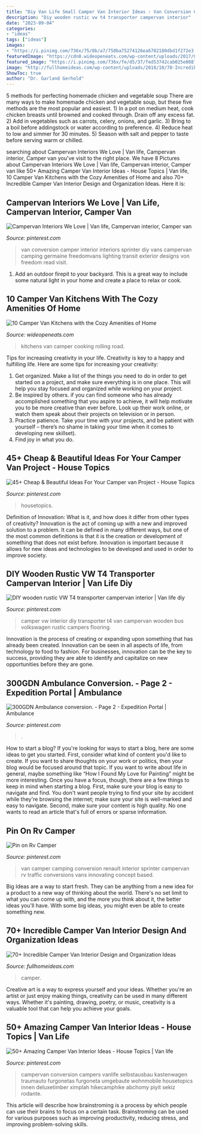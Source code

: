 ```yaml
---
title: "Diy Van Life Small Camper Van Interior Ideas : Van Conversion Camper Interior Interiors Sprinter Diy Vans Campervan Camping Germaine Freedomvans Lighting Transit Exterior Designs Von Freedom Read Visit"
description: "Diy wooden rustic vw t4 transporter campervan interior"
date: "2023-09-04"
categories:
- "ideas"
tags: ["ideas"]
images:
- "https://i.pinimg.com/736x/75/0b/a7/750ba75274126ea6702180dbd1f272e3.jpg"
featuredImage: "https://cdn0.wideopeneats.com/wp-content/uploads/2017/06/tumblr_o40wpnTy1J1utlngio1_1280.jpg"
featured_image: "https://i.pinimg.com/736x/fe/d5/37/fed53742cab025e08879cefec274d096.jpg"
image: "http://fullhomeideas.com/wp-content/uploads/2018/10/70-Incredible-Camper-Van-Interior-Design-and-Organization-Ideas-26.jpg"
ShowToc: true
author: "Dr. Garland Gerhold"
---
```



5 methods for perfecting homemade chicken and vegetable soup
There are many ways to make homemade chicken and vegetable soup, but these five methods are the most popular and easiest. 1) In a pot on medium heat, cook chicken breasts until browned and cooked through. Drain off any excess fat. 2) Add in vegetables such as carrots, celery, onions, and garlic. 3) Bring to a boil before addingstock or water according to preference. 4) Reduce heat to low and simmer for 30 minutes. 5) Season with salt and pepper to taste before serving warm or chilled.

	

		
searching about Campervan Interiors We Love | Van life, Campervan interior, Camper van you've visit to the right place. We have 8 Pictures about Campervan Interiors We Love | Van life, Campervan interior, Camper van like 50+ Amazing Camper Van Interior Ideas - House Topics | Van life, 10 Camper Van Kitchens with the Cozy Amenities of Home and also 70+ Incredible Camper Van Interior Design and Organization Ideas. Here it is:
		
    
## Campervan Interiors We Love | Van Life, Campervan Interior, Camper Van

<img loading=lazy src="https://i.pinimg.com/originals/7e/50/25/7e502590b9819d869a3203da0d5de49f.jpg" onerror="this.onerror=null;this.src='https://tse1.mm.bing.net/th?id=OIP.-oLe3hXAdUB60NTGH8zIgQHaLH&amp;pid=15.1';" alt="Campervan Interiors We Love | Van life, Campervan interior, Camper van">

_Source: pinterest.com_

>van conversion camper interior interiors sprinter diy vans campervan camping germaine freedomvans lighting transit exterior designs von freedom read visit. 

	

1. Add an outdoor firepit to your backyard. This is a great way to include some natural light in your home and create a place to relax or cook. 

    
## 10 Camper Van Kitchens With The Cozy Amenities Of Home

<img loading=lazy src="https://cdn0.wideopeneats.com/wp-content/uploads/2017/06/tumblr_o40wpnTy1J1utlngio1_1280.jpg" onerror="this.onerror=null;this.src='https://tse1.mm.bing.net/th?id=OIP.9C_B07DnCTrJd_ZlYhEaqgHaFn&amp;pid=15.1';" alt="10 Camper Van Kitchens with the Cozy Amenities of Home">

_Source: wideopeneats.com_

>kitchens van camper cooking rolling road. 

	

Tips for increasing creativity in your life.
Creativity is key to a happy and fulfilling life. Here are some tips for increasing your creativity: 
1. Get organized. Make a list of the things you need to do in order to get started on a project, and make sure everything is in one place. This will help you stay focused and organized while working on your project. 
2. Be inspired by others. if you can find someone who has already accomplished something that you aspire to achieve, it will help motivate you to be more creative than ever before. Look up their work online, or watch them speak about their projects on television or in person. 
3. Practice patience. Take your time with your projects, and be patient with yourself – there’s no shame in taking your time when it comes to developing new skillset). 
4. Find joy in what you do.

    
## 45+ Cheap &amp; Beautiful Ideas For Your Camper Van Project - House Topics

<img loading=lazy src="https://i.pinimg.com/736x/75/0b/a7/750ba75274126ea6702180dbd1f272e3.jpg" onerror="this.onerror=null;this.src='https://tse4.mm.bing.net/th?id=OIP.FcZjDadwz8M8zn-nacMI8AHaLG&amp;pid=15.1';" alt="45+ Cheap &amp; Beautiful Ideas For Your Camper van Project - House Topics">

_Source: pinterest.com_

>housetopics. 

	

Definition of Innovation: What is it, and how does it differ from other types of creativity?
Innovation is the act of coming up with a new and improved solution to a problem. It can be defined in many different ways, but one of the most common definitions is that it is the creation or development of something that does not exist before. Innovation is important because it allows for new ideas and technologies to be developed and used in order to improve society.

    
## DIY Wooden Rustic VW T4 Transporter Campervan Interior | Van Life Diy

<img loading=lazy src="https://i.pinimg.com/736x/c2/75/83/c275838c4900a7e79b75ad4ac07468d3--t-camper-campers.jpg" onerror="this.onerror=null;this.src='https://tse1.mm.bing.net/th?id=OIP.F3hDMMy8FyQmYHghIthrFAHaNK&amp;pid=15.1';" alt="DIY wooden rustic VW T4 transporter campervan interior | Van life diy">

_Source: pinterest.com_

>camper vw interior diy transporter t4 van campervan wooden bus volkswagen rustic campers flooring. 

	

Innovation is the process of creating or expanding upon something that has already been created. Innovation can be seen in all aspects of life, from technology to food to fashion. For businesses, innovation can be the key to success, providing they are able to identify and capitalize on new opportunities before they are gone.

    
## 300GDN Ambulance Conversion. - Page 2 - Expedition Portal | Ambulance

<img loading=lazy src="https://i.pinimg.com/736x/fe/d5/37/fed53742cab025e08879cefec274d096.jpg" onerror="this.onerror=null;this.src='https://tse3.mm.bing.net/th?id=OIP.N1ESIKBu0FEORiSQHXQmPAHaE8&amp;pid=15.1';" alt="300GDN Ambulance conversion. - Page 2 - Expedition Portal | Ambulance">

_Source: pinterest.com_

>. 

	

How to start a blog?
If you're looking for ways to start a blog, here are some ideas to get you started. First, consider what kind of content you'd like to create. If you want to share thoughts on your work or politics, then your blog would be focused around that topic. If you want to write about life in general, maybe something like “How I Found My Love for Painting” might be more interesting. Once you have a focus, though, there are a few things to keep in mind when starting a blog. First, make sure your blog is easy to navigate and find. You don't want people trying to find your site by accident while they're browsing the internet; make sure your site is well-marked and easy to navigate. Second, make sure your content is high quality. No one wants to read an article that's full of errors or sparse information.

    
## Pin On Rv Camper

<img loading=lazy src="https://i.pinimg.com/736x/d3/21/01/d321011643ea193ad396f7559a465a42.jpg" onerror="this.onerror=null;this.src='https://tse4.mm.bing.net/th?id=OIP.pHBY-0HtSDtWCuhN8JgncQHaJ3&amp;pid=15.1';" alt="Pin on Rv Camper">

_Source: pinterest.com_

>van camper camping conversion renault interior sprinter campervan rv traffic conversions vans innovating concept based. 

	

Big Ideas are a way to start fresh. They can be anything from a new idea for a product to a new way of thinking about the world. There's no set limit to what you can come up with, and the more you think about it, the better ideas you'll have. With some big ideas, you might even be able to create something new.

    
## 70+ Incredible Camper Van Interior Design And Organization Ideas

<img loading=lazy src="http://fullhomeideas.com/wp-content/uploads/2018/10/70-Incredible-Camper-Van-Interior-Design-and-Organization-Ideas-26.jpg" onerror="this.onerror=null;this.src='https://tse1.mm.bing.net/th?id=OIP.KFtIrU2uyTmbcMUcdjCXnAHaGx&amp;pid=15.1';" alt="70+ Incredible Camper Van Interior Design and Organization Ideas">

_Source: fullhomeideas.com_

>camper. 

	

Creative art is a way to express yourself and your ideas. Whether you're an artist or just enjoy making things, creativity can be used in many different ways. Whether it's painting, drawing, poetry, or music, creativity is a valuable tool that can help you achieve your goals.

    
## 50+ Amazing Camper Van Interior Ideas - House Topics | Van Life

<img loading=lazy src="https://i.pinimg.com/736x/7e/15/1b/7e151b33af31e683b94895dbc10045ee.jpg" onerror="this.onerror=null;this.src='https://tse3.mm.bing.net/th?id=OIP.xe4Xpj5gyPKFOUn_y5gRSQHaLG&amp;pid=15.1';" alt="50+ Amazing Camper Van Interior Ideas - House Topics | Van life">

_Source: pinterest.com_

>campervan conversion campers vanlife selbstausbau kastenwagen traumauto furgonetas furgoneta umgebaute wohnmobile housetopics innen deluxetimber ximplah hikecamphike abchomy piyit sekiz rodante. 

	

This article will describe how brainstroming is a process by which people can use their brains to focus on a certain task. Brainstroming can be used for various purposes such as improving productivity, reducing stress, and improving problem-solving skills.

